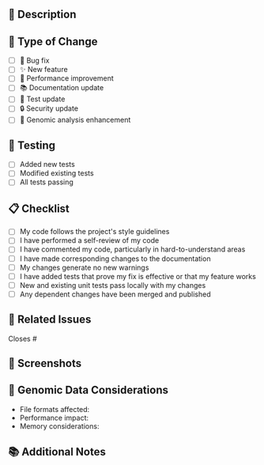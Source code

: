 ## 📝 Description
<!-- Describe your changes in detail -->

## 🎯 Type of Change
<!-- Mark relevant items with "x" -->
- [ ] 🐛 Bug fix
- [ ] ✨ New feature
- [ ] 🚀 Performance improvement
- [ ] 📚 Documentation update
- [ ] 🧪 Test update
- [ ] 🔒 Security update
- [ ] 🧬 Genomic analysis enhancement

## 🧪 Testing
<!-- Describe the tests you've added or modified -->
- [ ] Added new tests
- [ ] Modified existing tests
- [ ] All tests passing

## 📋 Checklist
<!-- Mark completed items with "x" -->
- [ ] My code follows the project's style guidelines
- [ ] I have performed a self-review of my code
- [ ] I have commented my code, particularly in hard-to-understand areas
- [ ] I have made corresponding changes to the documentation
- [ ] My changes generate no new warnings
- [ ] I have added tests that prove my fix is effective or that my feature works
- [ ] New and existing unit tests pass locally with my changes
- [ ] Any dependent changes have been merged and published

## 🔗 Related Issues
<!-- Link related issues here -->
Closes #

## 📸 Screenshots
<!-- If applicable, add screenshots to help explain your changes -->

## 🧬 Genomic Data Considerations
<!-- If your changes affect genomic data processing, please describe -->
- File formats affected:
- Performance impact:
- Memory considerations:

## 📚 Additional Notes
<!-- Add any additional notes or context --> 